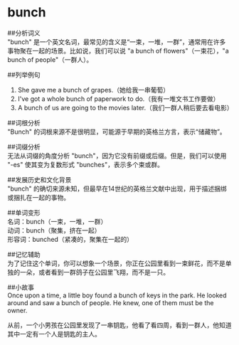 # bunch

##分析词义  
"bunch" 是一个英文名词，最常见的含义是“一束，一堆，一群”，通常用在许多事物聚在一起的场景。比如说，我们可以说 "a bunch of flowers"（一束花），"a bunch of people"（一群人）。

  

##列举例句

  

1.  She gave me a bunch of grapes.（她给我一串葡萄）
2.  I've got a whole bunch of paperwork to do.（我有一堆文书工作要做）
3.  A bunch of us are going to the movies later.（我们一群人稍后要去看电影）

  

##词根分析  
"Bunch" 的词根来源不是很明显，可能源于早期的英格兰方言，表示“储藏物”。

  

##词缀分析  
无法从词缀的角度分析 "bunch"，因为它没有前缀或后缀。但是，我们可以使用 "-es" 使其变为复数形式 "bunches"，表示多个束或群。

  

##发展历史和文化背景  
"bunch" 的确切来源未知，但最早在14世纪的英格兰文献中出现，用于描述捆绑或捆扎在一起的事物。

  

##单词变形  
名词：bunch（一束，一堆，一群）  
动词：bunch（聚集，挤在一起）  
形容词：bunched（紧凑的，聚集在一起的）

  

##记忆辅助  
为了记住这个单词，你可以想象一个场景，你正在公园里看到一束鲜花，而不是单独的一朵，或者看到一群鸽子在公园里飞翔，而不是一只。

  

##小故事  
Once upon a time, a little boy found a bunch of keys in the park. He looked around and saw a bunch of people. He knew, one of them must be the owner.

  

从前，一个小男孩在公园里发现了一串钥匙，他看了看四周，看到一群人，他知道其中一定有一个人是钥匙的主人。
